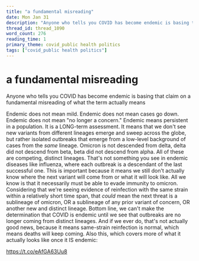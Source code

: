 ```yaml
---
title: "a fundamental misreading"
date: Mon Jan 31
description: "Anyone who tells you COVID has become endemic is basing that claim on a fundamental misreading of what the term actually means Endemic does not mean mild."
thread_id: thread_1090
word_count: 276
reading_time: 1
primary_theme: covid_public health politics
tags: ["covid_public health politics"]
---
```


# a fundamental misreading

Anyone who tells you COVID has become endemic is basing that claim on a fundamental misreading of what the term actually means

Endemic does not mean mild. Endemic does not mean cases go down. Endemic does not mean "no longer a concern." Endemic means persistent in a population. It is a LONG-term assessment. It means that we don't see new variants from different lineages emerge and sweep across the globe, but rather isolated outbreaks that emerge from a low-level background of cases from the *same* lineage. Omicron is not descended from delta, delta did not descend from beta, beta did not descend from alpha. All of these are competing, distinct lineages. That's not something you see in endemic diseases like influenza, where each outbreak is a descendant of the last successful one. This is important because it means we still don't actually know where the next variant will come from or what it will look like. All we know is that it necessarily must be able to evade immunity to omicron. Considering that we're seeing evidence of reinfection with the same strain within a relatively short time span, that *could* mean the next threat is a sublineage of omicron, OR a sublineage of any prior variant of concern, OR another new and distinct lineage. Bottom line, we can't make the determination that COVID is endemic until we see that outbreaks are no longer coming from distinct lineages. And if we ever do, that's not actually good news, because it means same-strain reinfection is normal, which means deaths will keep coming. Also this, which covers more of what it actually looks like once it IS endemic:

https://t.co/eAfGA63Uu8
